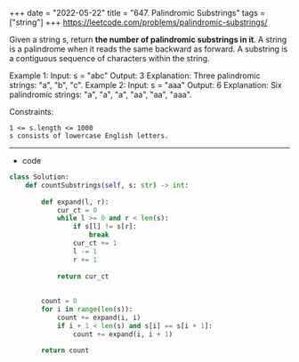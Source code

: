 +++ 
date = "2022-05-22"
title = "647. Palindromic Substrings"
tags = ["string"]
+++
https://leetcode.com/problems/palindromic-substrings/

Given a string s, return __the number of palindromic substrings in it__.
A string is a palindrome when it reads the same backward as forward.
A substring is a contiguous sequence of characters within the string.
 
Example 1:
Input: s = "abc" Output: 3 Explanation: Three palindromic strings: "a", "b", "c". 
Example 2:
Input: s = "aaa" Output: 6 Explanation: Six palindromic strings: "a", "a", "a", "aa", "aa", "aaa". 
 
Constraints:

	1 <= s.length <= 1000
	s consists of lowercase English letters.

---
- code
```py
class Solution:
    def countSubstrings(self, s: str) -> int:
        
        def expand(l, r):
            cur_ct = 0
            while l >= 0 and r < len(s): 
                if s[l] != s[r]:
                    break
                cur_ct += 1
                l -= 1
                r += 1
                
            return cur_ct
        
        
        count = 0
        for i in range(len(s)):
            count += expand(i, i)
            if i + 1 < len(s) and s[i] == s[i + 1]:
                count += expand(i, i + 1)
                
        return count
```
